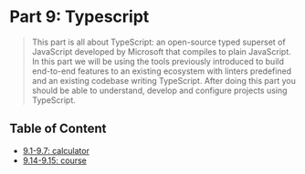 # Part 9: Typescript

> This part is all about TypeScript: an open-source typed superset of JavaScript developed by Microsoft that compiles to plain JavaScript.
> In this part we will be using the tools previously introduced to build end-to-end features to an existing ecosystem with linters predefined and an existing codebase writing TypeScript. After doing this part you should be able to understand, develop and configure projects using TypeScript.

## Table of Content

- [9.1-9.7: calculator](https://github.com/Zeroto521/calculator)
- [9.14-9.15: course](./course)
